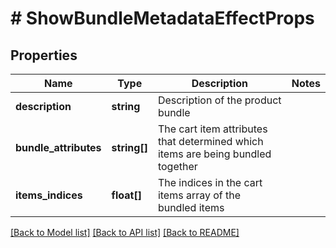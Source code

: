 # # ShowBundleMetadataEffectProps

## Properties

Name | Type | Description | Notes
------------ | ------------- | ------------- | -------------
**description** | **string** | Description of the product bundle | 
**bundle_attributes** | **string[]** | The cart item attributes that determined which items are being bundled together | 
**items_indices** | **float[]** | The indices in the cart items array of the bundled items | 

[[Back to Model list]](../../README.md#documentation-for-models) [[Back to API list]](../../README.md#documentation-for-api-endpoints) [[Back to README]](../../README.md)


